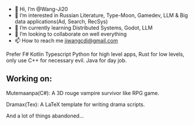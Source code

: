 
- 👋 Hi, I’m @Wang-Ji20
- 👀 I’m interested in Russian Literature, Type-Moon, Gamedev, LLM & Big data applications(Ad, Search, RecSys)
- 🌱 I’m currently learning Distributed Systems, Godot, LLM
- 💞️ I’m looking to collaborate on well everything
- 📫 How to reach me jiwangcdi@gmail.com

Prefer F# Kotlin Typescript Python for high level apps, Rust for low levels, only use C++ for necessary evil. Java for day job.

Working on:
- 
Mutemaanpa(C#):  A 3D rouge vampire survivor like RPG game.

Dramax(Tex): A LaTeX template for writing drama scripts.

And a lot of things abandoned...

<!---
Wang-Ji20/Wang-Ji20 is a ✨ special ✨ repository because its `README.md` (this file) appears on your GitHub profile.
You can click the Preview link to take a look at your changes.
--->
